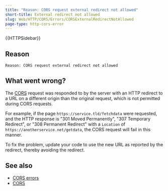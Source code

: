 ```yaml
---
title: "Reason: CORS request external redirect not allowed"
short-title: External redirect not allowed
slug: Web/HTTP/CORS/Errors/CORSExternalRedirectNotAllowed
page-type: http-cors-error
---
```


{{HTTPSidebar}}

## Reason

```plain
Reason: CORS request external redirect not allowed
```

## What went wrong?

The [CORS](/en-US/docs/Web/HTTP/CORS) request was responded to by the server with an HTTP redirect
to a URL on a different origin than the original request, which is not permitted during
CORS requests.

For example, if the page `https://service.tld/fetchdata` were requested, and
the HTTP response is "301 Moved Permanently", "307 Temporary Redirect", or "308
Permanent Redirect" with a `Location` of
`https://anotherservice.net/getdata`, the CORS request will fail in this
manner.

To fix the problem, update your code to use the new URL as reported by the redirect,
thereby avoiding the redirect.

## See also

- [CORS errors](/en-US/docs/Web/HTTP/CORS/Errors)
- [CORS](/en-US/docs/Web/HTTP/CORS)

